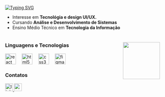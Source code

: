   [![Typing SVG](https://readme-typing-svg.herokuapp.com/?color=0ba35f&size=35&Left=true&vLeft=true&width=800&lines=✦+Oii!!+✦)](https://git.io/typing-svg)
  - Interesse em **Tecnológia e design UI/UX.**  
  - Cursando **Análise e Desenvolvimento de Sistemas**  
  - Ensino Médio Técnico em **Tecnologia da Informação**

#

  <img align="right" height="120px" src="https://github-readme-stats.vercel.app/api/top-langs/?username=laags6&layout=compact&border=true&border_color=0ba35f&title_color=0ba35f&text_color=0ba35f&bg_color=0000&tittle_size=22"/>

  <h3>Linguagens e Tecnologias</h3>
<div align="left" style="justify-content: center;">
  <img src="https://cdn.jsdelivr.net/gh/devicons/devicon/icons/react/react-original.svg" height="35" alt="react" style="padding-right: 15px" />
  <img src="https://cdn.jsdelivr.net/gh/devicons/devicon/icons/html5/html5-original.svg" height="35" alt="html5" style="padding-right: 15px"/>
  <img src="https://cdn.jsdelivr.net/gh/devicons/devicon/icons/css3/css3-original.svg" height="35" alt="css3" style="padding-right: 15px" />
  <img src="https://cdn.jsdelivr.net/gh/devicons/devicon/icons/figma/figma-original.svg" height="35" alt="figma" style="padding-right: 15px" />
</div>

  <h3>Contatos</h3>
  <a href="https://www.linkedin.com/in/larissa-beatriz-585839350/" target="_blank">
    <img src="https://img.shields.io/static/v1?message=LinkedIn&logo=linkedin&label=&color=0ba35f&logoColor=white&labelColor=&style=for-the-badge" height="25" alt="linkedin logo" />
  </a>
   <a href="mailto:larissabagsantos@gmail.com" target="_blank">
    <img src="https://img.shields.io/static/v1?message=Email&logo=Gmail&label=&color=0ba35f&logoColor=white&labelColor=&style=for-the-badge" height="25" alt="email logo" />
  </a>
 



